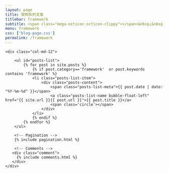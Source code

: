 ```yaml
---
layout: page
title: 架构系列文章
titlebar: framework
subtitle: <span class="mega-octicon octicon-clippy"></span>&nbsp;&nbsp; 架构 学习系列文章
menu: framework
css: ['blog-page.css']
permalink: /framework
---
```


<div class="row">

    <div class="col-md-12">

        <ul id="posts-list">
            {% for post in site.posts %}
                {% if post.category=='framework'  or post.keywords contains 'framework' %}
                <li class="posts-list-item">
                    <div class="posts-content">
                        <span class="posts-list-meta">{{ post.date | date: "%Y-%m-%d" }}</span>
                        <a class="posts-list-name bubble-float-left" href="{{ site.url }}{{ post.url }}">{{ post.title }}</a>
                        <span class='circle'></span>
                    </div>
                </li>
                {% endif %}
            {% endfor %}
        </ul> 

        <!-- Pagination -->
        {% include pagination.html %}

        <!-- Comments -->
       <div class="comment">
         {% include comments.html %}
       </div>
    </div>

</div>
<script>
    $(document).ready(function(){

        // Enable bootstrap tooltip
        $("body").tooltip({ selector: '[data-toggle=tooltip]' });

    });
</script>